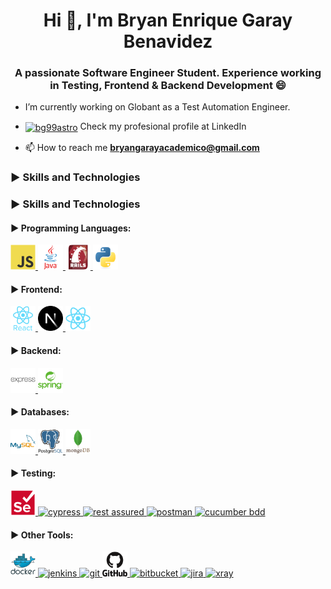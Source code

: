 <h1 align="center">Hi 👋, I'm Bryan Enrique Garay Benavidez</h1>
<h3 align="center">A passionate Software Engineer Student. Experience working in Testing, Frontend & Backend Development 😄
</h3>

- I’m currently working on Globant as a Test Automation Engineer.

- <a href="https://www.linkedin.com/in/bg99astro/" target="blank" rel="nofollow"><img align="center" src="https://github.com/rahuldkjain/github-profile-readme-generator/blob/master/src/images/icons/Social/linked-in-alt.svg" alt="bg99astro" height="20" /></a> Check my profesional profile at LinkedIn 

- 📫 How to reach me **bryangarayacademico@gmail.com**

<h3 align="left">▶ Skills and Technologies</h3>
<h3 align="left">▶ Skills and Technologies</h3>

<h4 align="left">▶ Programming Languages:</h4>
<p align="left">
  <a href="https://www.javascript.com/" target="_blank" rel="nofollow">
    <img src="https://raw.githubusercontent.com/devicons/devicon/master/icons/javascript/javascript-original.svg" alt="javascript" width="40" height="40"/>
  </a>
  <a href="https://www.java.com/" target="_blank" rel="nofollow">
    <img src="https://raw.githubusercontent.com/devicons/devicon/master/icons/java/java-original-wordmark.svg" alt="java" width="40" height="40"/>
  </a>
  <a href="https://rubyonrails.org/" target="_blank" rel="nofollow">
    <img src="https://raw.githubusercontent.com/devicons/devicon/master/icons/rails/rails-original-wordmark.svg" alt="ruby on rails" width="40" height="40"/>
  </a>
  <a href="https://www.python.org/" target="_blank" rel="nofollow">
    <img src="https://raw.githubusercontent.com/devicons/devicon/master/icons/python/python-original.svg" alt="python" width="40" height="40"/>
  </a>
</p>

<h4 align="left">▶ Frontend:</h4>
<p align="left">
  <a href="https://reactjs.org/" target="_blank" rel="nofollow">
    <img src="https://raw.githubusercontent.com/devicons/devicon/master/icons/react/react-original-wordmark.svg" alt="react" width="40" height="40"/>
  </a>
  <a href="https://nextjs.org/" target="_blank" rel="nofollow">
    <img src="https://github.com/devicons/devicon/raw/master/icons/nextjs/nextjs-original.svg" alt="nextjs" width="40" height="40"/>
  </a>
  <a href="https://reactnative.dev/" target="_blank" rel="nofollow">
    <img src="https://raw.githubusercontent.com/devicons/devicon/master/icons/react/react-original.svg" alt="react native" width="40" height="40"/>
  </a>
</p>

<h4 align="left">▶ Backend:</h4>
<p align="left">
  <a href="https://expressjs.com/" target="_blank" rel="nofollow">
    <img src="https://raw.githubusercontent.com/devicons/devicon/master/icons/express/express-original-wordmark.svg" alt="express" width="40" height="40"/>
  </a>
  <a href="https://spring.io/projects/spring-boot" target="_blank" rel="nofollow">
    <img src="https://raw.githubusercontent.com/devicons/devicon/master/icons/spring/spring-original-wordmark.svg" alt="spring boot" width="40" height="40"/>
  </a>
</p>

<h4 align="left">▶ Databases:</h4>
<p align="left">
  <a href="https://www.mysql.com/" target="_blank" rel="nofollow">
    <img src="https://raw.githubusercontent.com/devicons/devicon/master/icons/mysql/mysql-original-wordmark.svg" alt="mysql" width="40" height="40"/>
  </a>
  <a href="https://www.postgresql.org/" target="_blank" rel="nofollow">
    <img src="https://raw.githubusercontent.com/devicons/devicon/master/icons/postgresql/postgresql-original-wordmark.svg" alt="postgresql" width="40" height="40"/>
  </a>
  <a href="https://www.mongodb.com/" target="_blank" rel="nofollow">
    <img src="https://raw.githubusercontent.com/devicons/devicon/master/icons/mongodb/mongodb-original-wordmark.svg" alt="mongodb" width="40" height="40"/>
  </a>
</p>

<h4 align="left">▶ Testing:</h4>
<p align="left">
  <a href="https://www.selenium.dev/" target="_blank" rel="nofollow">
    <img src="https://raw.githubusercontent.com/devicons/devicon/master/icons/selenium/selenium-original.svg" alt="selenium" width="40" height="40"/>
  </a>
  <a href="https://www.cypress.io/" target="_blank" rel="nofollow">
    <img src="https://www.vectorlogo.zone/logos/cypressio/cypressio-icon.svg" alt="cypress" width="40" height="40"/>
  </a>
  <a href="https://rest-assured.io/" target="_blank" rel="nofollow">
    <img src="https://rest-assured.io/img/rest-assured-logo.png" alt="rest assured" width="40" height="40"/>
  </a>
  <a href="https://www.postman.com/" target="_blank" rel="nofollow">
    <img src="https://www.vectorlogo.zone/logos/getpostman/getpostman-icon.svg" alt="postman" width="40" height="40"/>
  </a>
  <a href="https://cucumber.io/" target="_blank" rel="nofollow">
    <img src="https://raw.githubusercontent.com/cucumber/docs.cucumber.io/main/assets/images/cucumber/cucumber-open.svg" alt="cucumber bdd" width="40" height="40"/>
  </a>
</p>

<h4 align="left">▶ Other Tools:</h4>
<p align="left">
  <a href="https://www.docker.com/" target="_blank" rel="nofollow">
    <img src="https://raw.githubusercontent.com/devicons/devicon/master/icons/docker/docker-original-wordmark.svg" alt="docker" width="40" height="40"/>
  </a>
  <a href="https://www.jenkins.io/" target="_blank" rel="nofollow">
    <img src="https://www.vectorlogo.zone/logos/jenkins/jenkins-icon.svg" alt="jenkins" width="40" height="40"/>
  </a>
  <a href="https://git-scm.com/" target="_blank" rel="nofollow">
    <img src="https://www.vectorlogo.zone/logos/git-scm/git-scm-icon.svg" alt="git" width="40" height="40"/>
  </a>
  <a href="https://github.com/" target="_blank" rel="nofollow">
    <img src="https://raw.githubusercontent.com/devicons/devicon/master/icons/github/github-original-wordmark.svg" alt="github" width="40" height="40"/>
  </a>
  <a href="https://bitbucket.org/" target="_blank" rel="nofollow">
    <img src="https://www.vectorlogo.zone/logos/bitbucket/bitbucket-icon.svg" alt="bitbucket" width="40" height="40"/>
  </a>
  <a href="https://www.atlassian.com/software/jira" target="_blank" rel="nofollow">
    <img src="https://www.vectorlogo.zone/logos/atlassian_jira/atlassian_jira-icon.svg" alt="jira" width="40" height="40"/>
  </a>
  <a href="https://www.atlassian.com/software/xray" target="_blank" rel="nofollow">
    <img src="https://images.g2crowd.com/uploads/product/image/large_detail/large_detail_1513519915/xray.png" alt="xray" width="40" height="40"/>
  </a>
</p>
